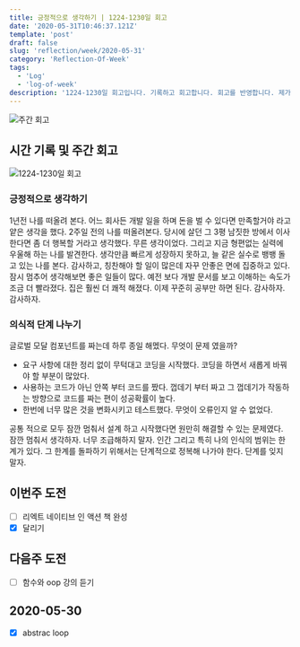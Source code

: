```yaml
---
title: 긍정적으로 생각하기 | 1224-1230일 회고
date: '2020-05-31T10:46:37.121Z'
template: 'post'
draft: false
slug: 'reflection/week/2020-05-31'
category: 'Reflection-Of-Week'
tags:
  - 'Log'
  - 'log-of-week'
description: '1224-1230일 회고입니다. 기록하고 회고합니다. 회고를 반영합니다. 제가 자라는 방식입니다.'
---
```

![주간 회고](https://imgur.com/PwMHNaY.png)


## 시간 기록 및 주간 회고 

![1224-1230일 회고](https://user-images.githubusercontent.com/35516239/84595918-9916f480-ae95-11ea-93e8-8a37e96e77a7.png)

### 긍정적으로 생각하기 
1년전 나를 떠올려 본다. 어느 회사든 개발 일을 하며 돈을 벌 수 있다면 만족할거야 라고 얕은 생각을 했다. 2주일 전의 나를 떠올려본다. 당시에 살던 그 3평 남짓한 방에서 이사한다면 좀 더 행복할 거라고 생각했다. 무른 생각이었다. 
그리고 지금 형편없는 실력에 우울해 하는 나를 발견한다. 생각만큼 빠르게 성장하지 못하고, 늘 같은 실수로 뱅뱅 돌고 있는 나를 본다. 감사하고, 칭찬해야 할 일이 많은데 자꾸 안좋은 면에 집중하고 있다. 잠시 멈추어 생각해보면 좋은 일들이 많다. 예전 보다 개발 문서를 보고 이해하는 속도가 조금 더 빨라졌다. 집은 훨씬 더 쾌적 해졌다. 이제 꾸준히 공부만 하면 된다. 감사하자. 감사하자.

### 의식적 단계 나누기

글로벌 모달 컴포넌트를 짜는데 하루 종일 해멨다. 무엇이 문제 였을까? 

- 요구 사항에 대한 정리 없이 무턱대고 코딩을 시작했다. 코딩을 하면서 새롭게 바꿔야 할 부분이 많았다.
- 사용하는 코드가 아닌 안쪽 부터 코드를 짰다. 껍데기 부터 짜고 그 껍데기가 작동하는 방향으로 코드를 짜는 편이 성공확률이 높다.
- 한번에 너무 많은 것을 변화시키고 테스트했다. 무엇이 오류인지 알 수 없었다.

공통 적으로 모두 잠깐 멈춰서 설계 하고 시작했다면 원만히 해결할 수 있는 문제였다. 잠깐 멈춰서 생각하자. 너무 조급해하지 말자. 인간 그리고 특히 나의 인식의 범위는 한계가 있다. 그 한계를 돌파하기 위해서는 단계적으로 정복해 나가야 한다. 단계를 잊지 말자.

## 이번주 도전
- [ ] 리엑트 네이티브 인 액션 책 완성
- [x] 달리기 

## 다음주 도전
- [ ] 함수와 oop 강의 듣기

## 2020-05-30
- [x] abstrac loop
